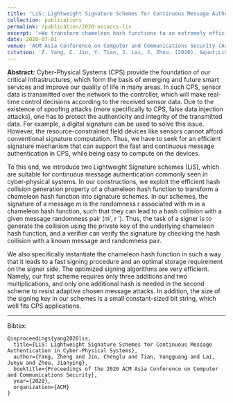 ```yaml
---
title: "LiS: Lightweight Signature Schemes for Continuous Message Authentication in Cyber-Physical Systems"
collection: publications
permalink: /publication/2020-asiaccs-lis
excerpt: '>We transform chameleon hash functions to an extremely efficient signature scheme that allows a resource-constrained device (signer) to sign messages continuously and efficiently. This is crucial for enabling message authentication in cyber-physical systems.' 
date: 2020-07-01
venue: 'ACM Asia Conference on Computer and Communications Security (AsiaCCS)'
citation: 'Z. Yang, C. Jin, Y. Tian, J. Lai, J. Zhou. (2020). &quot;LiS: Lightweight Signature Schemes for Continuous Message Authentication in Cyber-Physical Systems&quot; <i>ACM Asia Conference on Computer and Communications Security (AsiaCCS)</i>.'
---
```


<b>Abstract:</b> Cyber-Physical Systems (CPS) provide the foundation of our critical infrastructures, which form the basis of emerging and future smart services and improve our quality of life in many areas. In such CPS, sensor data is transmitted over the network to the controller, which will make real-time control decisions according to the received sensor data. Due to the existence of spoofing attacks (more specifically to CPS, false data injection attacks), one has to protect the authenticity and integrity of the transmitted data. For example, a digital signature can be used to solve this issue. However, the resource-constrained field devices like sensors cannot afford conventional signature computation. Thus, we have to seek for an efficient signature mechanism that can support the fast and continuous message authentication in CPS, while being easy to compute on the devices.

To this end, we introduce two Lightweight Signature schemes (LiS), which are suitable for continuous message authentication commonly seen in cyber-physical systems. In our constructions, we exploit the efficient hash collision generation property of a chameleon hash function to transform a chameleon hash function into signature schemes. In our schemes, the signature of a message m is the randomness r associated with m in a chameleon hash function, such that they can lead to a hash collision with a given message randomness pair (m′, r ′). Thus, the task of a signer is to generate the collision using the private key of the underlying chameleon hash function, and a verifier can verify the signature by checking the hash collision with a known message and randomness
pair.

We also specifically instantiate the chameleon hash function in such a way that it leads to a fast signing procedure and an optimal storage requirement on the signer side. The optimized signing algorithms are very efficient. Namely, our first scheme requires only three additions and two multiplications, and only one additional hash is needed in the second scheme to resist adaptive chosen message attacks. In addition, the size of the signing key in our schemes is a small constant-sized bit string, which well fits CPS applications.

---

Bibtex:

```
@inproceedings{yang2020lis,
  title={LiS: Lightweight Signature Schemes for Continuous Message Authentication in Cyber-Physical Systems},
  author={Yang, Zheng and Jin, Chenglu and Tian, Yangguang and Lai, Junyu and Zhou, Jianying},
  booktitle={Proceedings of the 2020 ACM Asia Conference on Computer and Communications Security},
  year={2020},
  organization={ACM}
}
```